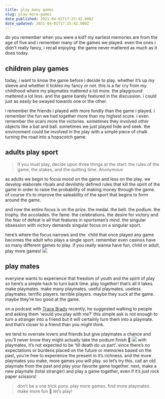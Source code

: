```yaml
---
title: play many games
slug: play-more-games
date_published: 2021-04-01T17:25:42.000Z
date_updated: 2021-04-01T17:25:42.000Z
---
```


do you remember when you were a kid? my earliest memories are from the age of five and i remember many of the games we played. even the ones i didn’t really fancy, i recall enjoying. the game never mattered as much as it does today.

## children play games

today, i want to know the game before i decide to play. whether it’s up my sleeve and whether it tickles my fancy or not. this is a far cry from my childhood where my playmates mattered a lot more. the playground mattered a lot less. and the game barely featured in the discussion. i could just as easily be swayed towards one or the other.

i remember the friends i played with more fondly than the game i played. i remember the fun we had together more than my highest score. i even remember the scars more the victories. sometimes they involved other objects like a bat and ball. sometimes we just played hide and seek. the environment could be involved in the play with a simple piece of chalk turning the road into a hopscotch game.

## adults play sport

> If you must play, decide upon three things at the start: the rules of the game, the stakes, and the quitting time. *Anonymous*

as adults we begin to focus mood on the game and less on the play. we develop elaborate rituals and devilishly defined rules that kill the spirit of the game in order to raise the probability of making money through the game. of course it’s to improve the saleability of the sport that begins to form around the game.

and now the entire focus is on the prize. the medal. the belt. the podium. the trophy. the accolades. the fame. the celebrations. the desire for victory and the fear of defeat is all that features in sportsman’s mind. the singular obsession with victory demands singular focus on a singular sport.

here’s where the focus narrows and the  child that once played any game becomes the adult who plays a single sport. remember even casinos have so many different games to play. if you really wanna have fun, child or adult, play more games!
![](https://images.unsplash.com/photo-1606559497615-e4787c3c75a1?crop=entropy&amp;cs=tinysrgb&amp;fit=max&amp;fm=jpg&amp;ixid=MnwxNDIyNzR8MHwxfHNlYXJjaHwzMXx8Ym9hcmQlMjBnYW1lc3xlbnwwfHx8fDE2MTcyOTY1NjU&amp;ixlib=rb-1.2.1&amp;q=80&amp;w=1080)
## play mates

everyone wants to experience that freedom of youth and the spirit of play so here’s a simple hack to turn back time. play together! that’s all it takes. make playmates. make many playmates. useful playmates. useless playmates. terrific players. terrible players. maybe they suck at the game. maybe they’re too good at the game.

on a podcast with [Trace Brady](https://twitter.com/thetracebrady?s=21) recently, he suggested walking to people and asking them ‘would you play with me?’ this simple ask is not enough to turn a stranger into a friend but it will certainly turn them into a playmate. and that’s closer to a friend than you might think.

we tend to overrate lovers and friends but give playmates a chance and you’ll never know they might actually take the podium finish 🏁
![](https://images.unsplash.com/flagged/photo-1578928534298-9747fc52ec97?crop=entropy&amp;cs=tinysrgb&amp;fit=max&amp;fm=jpg&amp;ixid=MnwxNDIyNzR8MHwxfHNlYXJjaHwxfHx3aW5uZXJ8ZW58MHx8fHwxNjE3Mjk2MTA1&amp;ixlib=rb-1.2.1&amp;q=80&amp;w=1080)
with playmates, it’s not expected to be ‘till death do us part’. since there’s no expectations or burdens placed on the future or memories based on the past, you’re free to experience the present in it’s richness. and the more playmates you make, more games you will play. so let’s try this. call an old playmate from the past and play your favorite game together. next, make a new playmate (total stranger) and play a game together, even if it’s just rock paper scissors!

> don’t be a one trick pony. play more games. find more playmates. make more fun 🤩 let’s play!
